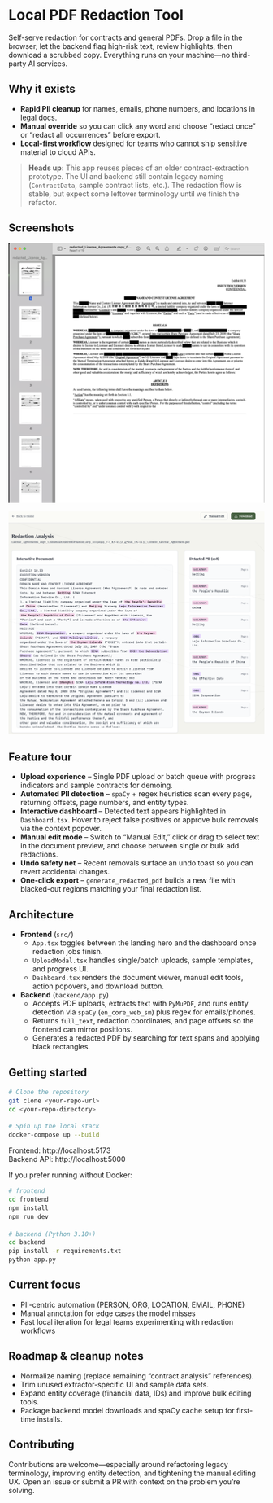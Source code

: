 # Local PDF Redaction Tool

Self-serve redaction for contracts and general PDFs. Drop a file in the browser, let the backend flag high-risk text, review highlights, then download a scrubbed copy. Everything runs on your machine—no third-party AI services.

## Why it exists

- **Rapid PII cleanup** for names, emails, phone numbers, and locations in legal docs.
- **Manual override** so you can click any word and choose “redact once” or “redact all occurrences” before export.
- **Local-first workflow** designed for teams who cannot ship sensitive material to cloud APIs.

> **Heads up:** This app reuses pieces of an older contract-extraction prototype. The UI and backend still contain legacy naming (`ContractData`, sample contract lists, etc.). The redaction flow is stable, but expect some leftover terminology until we finish the refactor.

## Screenshots

![PDF upload flow](pdf.png)

![Dashboard manual redaction tools](dashboard.png)

## Feature tour

- **Upload experience** – Single PDF upload or batch queue with progress indicators and sample contracts for demoing.
- **Automated PII detection** – `spaCy` + regex heuristics scan every page, returning offsets, page numbers, and entity types.
- **Interactive dashboard** – Detected text appears highlighted in `Dashboard.tsx`. Hover to reject false positives or approve bulk removals via the context popover.
- **Manual edit mode** – Switch to “Manual Edit,” click or drag to select text in the document preview, and choose between single or bulk add redactions.
- **Undo safety net** – Recent removals surface an undo toast so you can revert accidental changes.
- **One-click export** – `generate_redacted_pdf` builds a new file with blacked-out regions matching your final redaction list.

## Architecture

- **Frontend** (`src/`)
  - `App.tsx` toggles between the landing hero and the dashboard once redaction jobs finish.
  - `UploadModal.tsx` handles single/batch uploads, sample templates, and progress UI.
  - `Dashboard.tsx` renders the document viewer, manual edit tools, action popovers, and download button.
- **Backend** (`backend/app.py`)
  - Accepts PDF uploads, extracts text with `PyMuPDF`, and runs entity detection via `spaCy` (`en_core_web_sm`) plus regex for emails/phones.
  - Returns `full_text`, redaction coordinates, and page offsets so the frontend can mirror positions.
  - Generates a redacted PDF by searching for text spans and applying black rectangles.

## Getting started

```bash
# Clone the repository
git clone <your-repo-url>
cd <your-repo-directory>

# Spin up the local stack
docker-compose up --build
```

Frontend: http://localhost:5173  
Backend API: http://localhost:5000

If you prefer running without Docker:

```bash
# frontend
cd frontend
npm install
npm run dev

# backend (Python 3.10+)
cd backend
pip install -r requirements.txt
python app.py
```

## Current focus

- PII-centric automation (PERSON, ORG, LOCATION, EMAIL, PHONE)
- Manual annotation for edge cases the model misses
- Fast local iteration for legal teams experimenting with redaction workflows

## Roadmap & cleanup notes

- Normalize naming (replace remaining “contract analysis” references).
- Trim unused extractor-specific UI and sample data sets.
- Expand entity coverage (financial data, IDs) and improve bulk editing tools.
- Package backend model downloads and spaCy cache setup for first-time installs.

## Contributing

Contributions are welcome—especially around refactoring legacy terminology, improving entity detection, and tightening the manual editing UX. Open an issue or submit a PR with context on the problem you’re solving.
